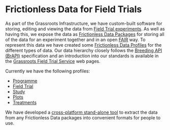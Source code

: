 # Frictionless Data for Field Trials

As part of the Grassroots Infrastructure, we have custom-built software for storing, editing and viewing the data from [Field Trial experiments](https://grassroots.tools/public/dynamic/fieldtrial_dynamic.html?type=AllFieldTrials). 
As well as having this, we expose the data as [Frictionless Data Packages](https://frictionlessdata.io/) for storing all of the data for an experiment together and in an open [FAIR](https://www.go-fair.org/fair-principles/) way. 
To represent this data we have created some [Frictionless Data Profiles](https://specs.frictionlessdata.io/profiles) for the different types of data. 
Our data hierarchy closely follows the [Breeding API (BrAPI)](https://brapi.org/) specification and an introduction into our standards is available in the [Grassroots Field Trial Service](https://grassroots.tools/docs/user/services/field_trial/index.md) web pages.

Currently we have the following profiles:

 * [Programme](https://grassroots.tools/frictionless-data/schemas/field-trials/programme-resource.json)
 * [Field Trial](https://grassroots.tools/frictionless-data/schemas/field-trials/trial-resource.json)
 * [Study](https://grassroots.tools/frictionless-data/schemas/field-trials/study-resource.json)
 * [Plots](https://grassroots.tools/frictionless-data/schemas/field-trials/plots-resource.json)
 * [Treatments](https://grassroots.tools/frictionless-data/schemas/field-trials/treatment-resource.json)

We have developed a [cross-platform stand-alone tool](https://grassroots.tools/frictionless-data/grassroots-fd-client.md) to extract the data from any Frictionless Data packages into convenient formats for people to use.




